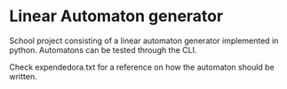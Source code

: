 
# Linear Automaton generator
School project consisting of a linear automaton generator implemented in python.
Automatons can be tested through the CLI.

Check expendedora.txt for a reference on how the automaton should be written.

